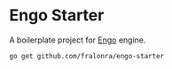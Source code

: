 # Engo Starter

A boilerplate project for [Engo](https://engo.io) engine.

```bash
go get github.com/fralonra/engo-starter
```